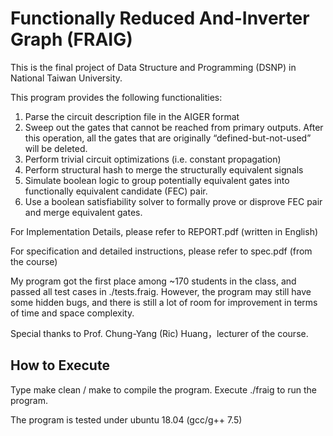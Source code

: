 # Functionally Reduced And-Inverter Graph (FRAIG)
This is the final project of Data Structure and Programming (DSNP) in National Taiwan University.

This program provides the following functionalities:
1.  Parse the circuit description file in the AIGER format
2.  Sweep out the gates that cannot be reached from primary outputs. After this operation, all the gates that are          originally “defined-but-not-used” will be deleted.
3.  Perform trivial circuit optimizations (i.e. constant propagation)
4.  Perform structural hash to merge the structurally equivalent signals
5.  Simulate boolean logic to group potentially equivalent gates into functionally equivalent candidate (FEC) pair.
6.  Use a boolean satisfiability solver to formally prove or disprove FEC pair and merge equivalent gates.

For Implementation Details, please refer to REPORT.pdf (written in English)

For specification and detailed instructions, please refer to spec.pdf (from the course)

My program got the first place among ~170 students in the class, and passed all test cases in ./tests.fraig.
However, the program may still have some hidden bugs, and there is still a lot of room for improvement in terms of time and space complexity.  

Special thanks to Prof. Chung-Yang (Ric) Huang，lecturer of the course.

## How to Execute
Type make clean / make to compile the program. Execute ./fraig to run the program.

The program is tested under ubuntu 18.04 (gcc/g++ 7.5)

